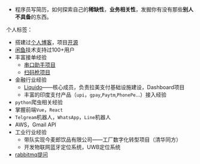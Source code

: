 * 程序员写简历，如何探索自己的**稀缺性**，**业务相关性**，发掘你有没有那些**别人不具备**的东西。

个人标签：
* 搭建过[个人博客](https://www.geekyspace.cn/)，项目[开源](https://github.com/joeljhou/geekyspace)
* [闲鱼](https://www.goofish.com/personal?userId=3344246420)技术支持过100+用户
* 丰富接单经验
	* [串口助手项目](https://gitee.com/joeljhou/SerialPortFactory)
	* [扫码枪项目](https://gitee.com/joeljhou/ScanHive)
* 金融行业经验
	* [Liquido](https://www.liquido.com/zh)——核心成员，负责拉美支付基础设施建设，Dashboard项目
	* 丰富的印度支付产品（`upi`，`gpay`,`Paytm`,`PhonePe`...）接入经验
*  `python`爬虫相关经验
* 掌握前端`Vue`，`React`
* `Telgream`机器人，`WhatsApp`，`Line`机器人
* AWS，Gmail API
* 工业行业经验
	* 带队实现今麦郎饮品有限公司——工厂数字化转型项目（清华同方）
	* 开发物联网蓝牙定位系统，UWB定位系统
*  [rabbitmq提问](https://github.com/rabbitmq/rabbitmq-server/discussions/11268)
